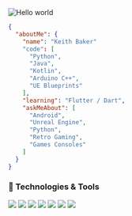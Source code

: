 <img src="https://raw.githubusercontent.com/sagar-viradiya/sagar-viradiya/master/resources/banner.png" alt="Hello world">

```json
{
  "aboutMe": {
    "name": "Keith Baker"
    "code": [
      "Python",
      "Java",
      "Kotlin",
      "Arduino C++",
      "UE Blueprints"
    ],
    "learning": "Flutter / Dart",
    "askMeAbout": [
      "Android",
      "Unreal Engine",
      "Python",
      "Retro Gaming",
      "Games Consoles"
    ]
  }
}
```


### 🔧 Technologies & Tools

![](https://img.shields.io/badge/OS-Linux-informational?style=flat&logo=data:image/svg%2bxml;base64,<BASE64_DATA>)
![](https://img.shields.io/badge/Editor-VSCode-informational?style=flat&logo=data:image/svg%2bxml;base64,<BASE64_DATA>)
![](https://img.shields.io/badge/Code-Java-informational?style=flat&logo=<LOGO_NAME>&logoColor=white&color=2bbc8a)
![](https://img.shields.io/badge/Code-Python-informational?style=flat&logo=<LOGO_NAME>&logoColor=white&color=2bbc8a)
![](https://img.shields.io/badge/Code-Kotlin-informational?style=flat&logo=<LOGO_NAME>&logoColor=white&color=2bbc8a)
![](https://img.shields.io/badge/Shell-Bash-informational?style=flat&logo=<LOGO_NAME>&logoColor=white&color=2bbc8a)
![](https://img.shields.io/badge/Arduino-C++-informational?style=flat&logo=<LOGO_NAME>&logoColor=white&color=2bbc8a)


